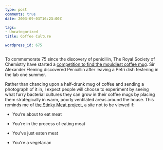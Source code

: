 ```yaml
---
type: post
comments: true
date: 2003-09-03T16:23:00Z

tags:
- Uncategorized
title: Coffee Culture

wordpress_id: 675
---
```


To commemorate 75 since the discovery of penicillin, The Royal Society of Chemistry have started a [competition to find the mouldiest coffee mug](http://news.bbc.co.uk/1/hi/england/3077300.stm). Sir Alexander Fleming discovered Penicillin after leaving a Petri dish festering in the lab one summer. 



	

Rather than chancing upon a half-drunk mug of coffee and sending a photograph of it in, I expect people will choose to experiment by seeing what furry bacterial cultures they can grow in their coffee mugs by placing them strategically in warm, poorly ventilated areas around the house. This reminds me of [the Stinky Meat project](http://www.thespark.com/science/stinkymeat/day1/index.html), a site not to be viewed if:



	


	
  * You're about to eat meat

		
  * You're in the process of eating meat

		
  * You've just eaten meat

		
  * You're a vegetarian

	
